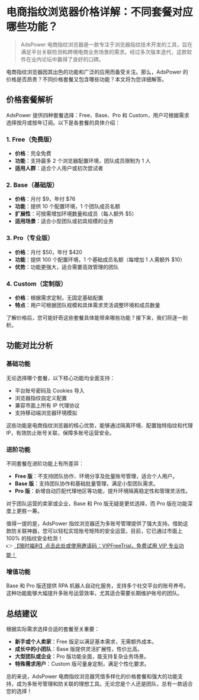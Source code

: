# 电商指纹浏览器价格详解：不同套餐对应哪些功能？

> AdsPower 电商指纹浏览器是一款专注于浏览器指纹技术开发的工具，旨在满足平台关联检测和跨境电商业务场景的需求。经过多次版本迭代，这款软件在业内论坛中赢得了良好的口碑。

电商指纹浏览器因其出色的功能和广泛的应用而备受关注。那么，AdsPower 的价格是否昂贵？不同价格套餐又包含哪些功能？本文将为您详细解答。

## 价格套餐解析

AdsPower 提供四种套餐选择：Free、Base、Pro 和 Custom，用户可根据需求选择按月或按年订阅。以下是各套餐的具体介绍：

### 1. Free（免费版）
- **价格**：完全免费  
- **功能**：支持最多 2 个浏览器配置环境，团队成员限制为 1 人  
- **适用人群**：适合个人用户或初次尝试者  

### 2. Base（基础版）
- **价格**：月付 $9，年付 $76  
- **功能**：提供 10 个配置环境，1 个团队成员名额  
- **扩展性**：可按需增加环境数量和成员（每人额外 $5）  
- **适用场景**：适合小型团队或初具规模的业务  

### 3. Pro（专业版）
- **价格**：月付 $50，年付 $420  
- **功能**：提供 100 个配置环境，1 个基础成员名额（每增加 1 人需额外 $10）  
- **优势**：功能更强大，适合需要高效管理的团队  

### 4. Custom（定制版）
- **价格**：根据需求定制，无固定基础配置  
- **特点**：用户可根据团队规模和具体需求灵活调整环境和成员数量  

了解价格后，您可能好奇这些套餐具体能带来哪些功能？接下来，我们将逐一剖析。

## 功能对比分析

### 基础功能
无论选择哪个套餐，以下核心功能均全面支持：
- 平台账号密码及 Cookies 导入  
- 浏览器指纹自定义配置  
- 兼容市面上所有 IP 代理协议  
- 支持移动端浏览器环境模拟  

这些功能是电商指纹浏览器的核心优势，能够通过隔离环境、配置独特指纹和代理 IP，有效防止账号关联，保障多账号运营安全。

### 进阶功能
不同套餐在进阶功能上有所差异：
- **Free 版**：不支持团队协作、环境分享及批量账号管理，适合个人用户。  
- **Base 版**：支持团队协作和基础批量管理，满足小型团队需求。  
- **Pro 版**：新增自动匹配代理地区等功能，提升环境隔离稳定性和管理灵活性。  

对于团队运营的卖家或企业，Base 和 Pro 版无疑是更优选择，而 Pro 版在功能深度上更胜一筹。

值得一提的是，AdsPower 指纹浏览器还为多账号管理提供了强大支持。借助这款防关联神器，您可以轻松实现账号矩阵的安全运营。目前，它已通过市面上 100% 的指纹安全检测！  
👉 [【限时福利】点击此处或使用邀请码：VIPFreeTrial，免费试用 VIP 专业功能！](https://bit.ly/adspower_free)  

### 增值功能
Base 和 Pro 版还提供 RPA 机器人自动化服务，支持多个社交平台的账号养号。这种功能能够大幅提升多账号运营效率，尤其适合需要长期维护账号的团队。

## 总结建议

根据实际需求选择合适的套餐至关重要：
- **新手或个人卖家**：Free 版足以满足基本需求，无需额外成本。  
- **成长中的小团队**：Base 版提供灵活扩展性，性价比高。  
- **大型团队或企业**：Pro 版功能全面，能支持复杂业务场景。  
- **特殊需求用户**：Custom 版可量身定制，满足个性化要求。  

总的来说，AdsPower 电商指纹浏览器凭借多样化的价格套餐和强大的功能支持，成为多账号管理和防关联的理想工具。无论您是个人还是团队，总有一款适合您的选择！